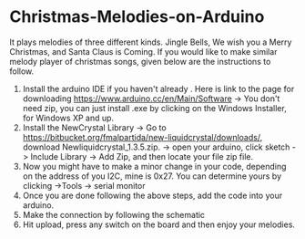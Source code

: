 # Christmas-Melodies-on-Arduino
It plays melodies of three different kinds. Jingle Bells, We wish you a Merry Christmas, and Santa Claus is Coming.
If you would like to make similar melody player of christmas songs, given below are the instructions to follow.
1) Install the arduino IDE if you haven't already . Here is link to the page for downloading https://www.arduino.cc/en/Main/Software 
  -> You don't need zip, you can just install .exe by clicking on the Windows Installer, for Windows XP and up.
2) Install the NewCrystal Library
   -> Go to https://bitbucket.org/fmalpartida/new-liquidcrystal/downloads/, download Newliquidcrystal_1.3.5.zip.
   -> open your arduino, click sketch -> Include Library -> Add Zip, and then locate your file zip file.
3) Now you might have to make a minor change in your code, depending on the address of you I2C, mine is 0x27. You can determine 
   yours by clicking ->Tools -> serial monitor 
 4) Once you are done following the above steps, add the code into your arduino.
 5) Make the connection by following the schematic
 6) Hit upload, press any switch on the board and then enjoy your melodies.
 
